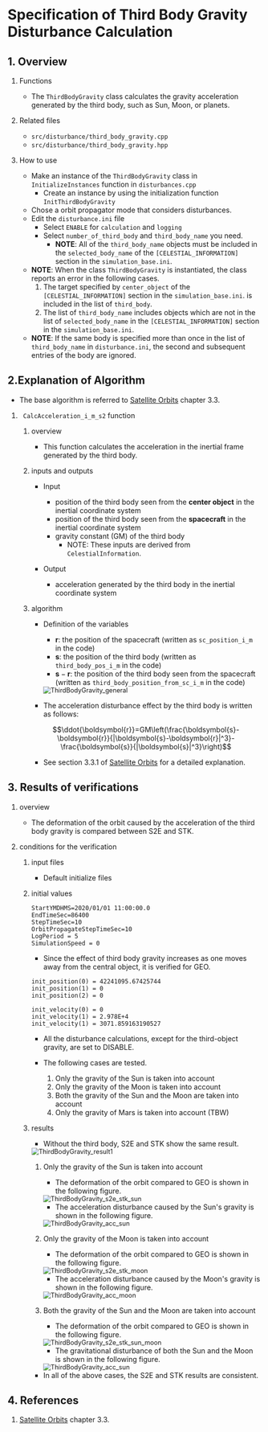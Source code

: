 # Specification of Third Body Gravity Disturbance Calculation

## 1.  Overview

1. Functions
   - The `ThirdBodyGravity` class calculates the gravity acceleration generated by the third body, such as Sun, Moon, or planets.

2. Related files
   - `src/disturbance/third_body_gravity.cpp`
   - `src/disturbance/third_body_gravity.hpp`

3. How to use
   - Make an instance of the `ThirdBodyGravity` class in `InitializeInstances` function in `disturbances.cpp`
     - Create an instance by using the initialization function `InitThirdBodyGravity`
   - Chose a orbit propagator mode that considers disturbances.
   - Edit the `disturbance.ini` file
     - Select `ENABLE` for `calculation` and `logging`
     - Select `number_of_third_body` and `third_body_name` you need.
       - **NOTE**: All of the `third_body_name` objects must be included in the `selected_body_name` of the `[CELESTIAL_INFORMATION]` section in the `simulation_base.ini`.
   - **NOTE**: When the class `ThirdBodyGravity` is instantiated, the class reports an error in the following cases.
       1. The target specified by `center_object` of the `[CELESTIAL_INFORMATION]` section in the `simulation_base.ini`. is included in the list of `third_body`.
       2. The list of `third_body_name` includes objects which are not in the list of `selected_body_name` in the `[CELESTIAL_INFORMATION]` section in the `simulation_base.ini`.
   - **NOTE**: If the same body is specified more than once in the list of `third_body_name` in `disturbance.ini`, the second and subsequent entries of the body are ignored.

## 2.Explanation of Algorithm
- The base algorithm is referred to [Satellite Orbits](https://www.springer.com/jp/book/9783540672807) chapter 3.3. 

1. ` CalcAcceleration_i_m_s2` function
    1. overview
        - This function calculates the acceleration in the inertial frame generated by the third body.

    2. inputs and outputs
        - Input
          - position of the third body seen from the **center object** in the inertial coordinate system
          - position of the third body seen from the **spacecraft** in the inertial coordinate system 
          - gravity constant (GM) of the third body
            - NOTE: These inputs are derived from `CelestialInformation`. 

        - Output
          - acceleration generated by the third body in the inertial coordinate system

    3. algorithm
        - Definition of the variables
          - $\boldsymbol{r}$: the position of the spacecraft (written as `sc_position_i_m` in the code)
          - $\boldsymbol{s}$: the position of the third body (written as `third_body_pos_i_m` in the code)
          - $\boldsymbol{s}-\boldsymbol{r}$: the position of the third body seen from the spacecraft (written as `third_body_position_from_sc_i_m` in the code)

          <img src="./figs/ThirdBodyGravity_general.jpg" alt="ThirdBodyGravity_general" style="zoom: 90%;" />

        - The acceleration disturbance effect by the third body is written as follows:

        ```math
        \ddot{\boldsymbol{r}}=GM\left(\frac{\boldsymbol{s}-\boldsymbol{r}}{|\boldsymbol{s}-\boldsymbol{r}|^3}-\frac{\boldsymbol{s}}{|\boldsymbol{s}|^3}\right)
        ```

        - See section 3.3.1 of [Satellite Orbits](https://www.springer.com/jp/book/9783540672807) for a detailed explanation.

## 3. Results of verifications
1. overview
    - The deformation of the orbit caused by the acceleration of the third body gravity is compared between S2E and STK.

2. conditions for the verification
    1. input files
        - Default initialize files
    
    2. initial values 
        ```
        StartYMDHMS=2020/01/01 11:00:00.0
        EndTimeSec=86400
        StepTimeSec=10
        OrbitPropagateStepTimeSec=10
        LogPeriod = 5
        SimulationSpeed = 0
        ```
        - Since the effect of third body gravity increases as one moves away from the central object, it is verified for GEO.

        ```
        init_position(0) = 42241095.67425744
        init_position(1) = 0
        init_position(2) = 0

        init_velocity(0) = 0
        init_velocity(1) = 2.978E+4
        init_velocity(1) = 3071.859163190527
        ```

        - All the disturbance calculations, except for the third-object gravity, are set to DISABLE.

        - The following cases are tested.
          1. Only the gravity of the Sun is taken into account
          2. Only the gravity of the Moon is taken into account
          3. Both the gravity of the Sun and the Moon are taken into account
          4. Only the gravity of Mars is taken into account (TBW)

    3. results
        - Without the third body, S2E and STK show the same result.

         <img src="./figs/ThirdBodyGravity_result1.jpg" alt="ThirdBodyGravity_result1" style="zoom: 90%;" />

        1. Only the gravity of the Sun is taken into account
            - The deformation of the orbit compared to GEO is shown in the following figure.

            <img src="./figs/ThirdBodyGravity_s2e_stk_sun.jpg" alt="ThirdBodyGravity_s2e_stk_sun" style="zoom: 90%;" />

            - The acceleration disturbance caused by the Sun's gravity is shown in the following figure.

            <img src="./figs/ThirdBodyGravity_acc_sun.jpg" alt="ThirdBodyGravity_acc_sun" style="zoom: 90%;" />

        2. Only the gravity of the Moon is taken into account
            - The deformation of the orbit compared to GEO is shown in the following figure.

            <img src="./figs/ThirdBodyGravity_s2e_stk_moon.jpg" alt="ThirdBodyGravity_s2e_stk_moon" style="zoom: 90%;" />

            - The acceleration disturbance caused by the Moon's gravity is shown in the following figure.

            <img src="./figs/ThirdBodyGravity_acc_moon.jpg" alt="ThirdBodyGravity_acc_moon" style="zoom: 90%;" />
        
        3. Both the gravity of the Sun and the Moon are taken into account
            - The deformation of the orbit compared to GEO is shown in the following figure.

            <img src="./figs/ThirdBodyGravity_s2e_stk_sun_moon.jpg" alt="ThirdBodyGravity_s2e_stk_sun_moon" style="zoom: 90%;" />

            - The gravitational disturbance of both the Sun and the Moon is shown in the following figure.

            <img src="./figs/ThirdBodyGravity_acc_sun_moon.jpg" alt="ThirdBodyGravity_acc_sun" style="zoom: 90%;" />

        - In all of the above cases, the S2E and STK results are consistent.

## 4. References
1. [Satellite Orbits](https://www.springer.com/jp/book/9783540672807) chapter 3.3. 
